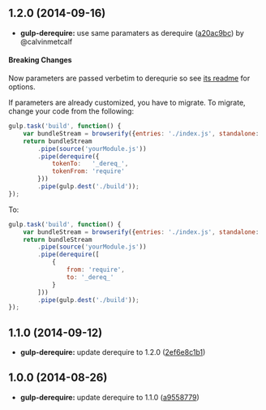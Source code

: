 ## 1.2.0 (2014-09-16)


* **gulp-derequire:** use same paramaters as derequire ([a20ac9bc](https://github.com/twada/gulp-derequire/commit/a20ac9bc9e3e6a02cb366f19b06a543d0a0c5d30)) by @calvinmetcalf


#### Breaking Changes

Now parameters are passed verbetim to derequrie so see [its readme](https://github.com/calvinmetcalf/derequire) for options.

If parameters are already customized, you have to migrate. To migrate, change your code from the following:

```javascript
gulp.task('build', function() {
    var bundleStream = browserify({entries: './index.js', standalone: 'yourModule'}).bundle();
    return bundleStream
        .pipe(source('yourModule.js'))
        .pipe(derequire({
            tokenTo:   '_dereq_',
            tokenFrom: 'require'
        }))
        .pipe(gulp.dest('./build'));
});
```

To:

```javascript
gulp.task('build', function() {
    var bundleStream = browserify({entries: './index.js', standalone: 'yourModule'}).bundle();
    return bundleStream
        .pipe(source('yourModule.js'))
        .pipe(derequire([
            {
                from: 'require',
                to: '_dereq_'
            }
        ]))
        .pipe(gulp.dest('./build'));
});
```


## 1.1.0 (2014-09-12)


* **gulp-derequire:** update derequire to 1.2.0 ([2ef6e8c1b1](https://github.com/twada/gulp-derequire/commit/2ef6e8c1b1))


## 1.0.0 (2014-08-26)


* **gulp-derequire:** update derequire to 1.1.0 ([a9558779](https://github.com/twada/gulp-derequire/commit/a95587790c2015e4147031ba0517301efb2a0b4e))
